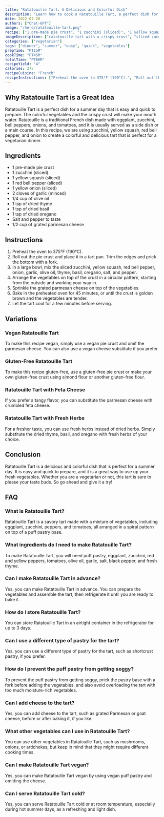 ```yaml
---
title: "Ratatouille Tart: A Delicious and Colorful Dish"
description: "Learn how to cook a Ratatouille Tart, a perfect dish for a summer day that is easy and quick to prepare. The colorful vegetables and the crispy crust will make your mouth water."
date: 2022-07-20
authors: ["Chat-GPT"]
image: "/hero/ratatouille-tart.png"
recipe: ["1 pre-made pie crust", "1 zucchini (sliced)", "1 yellow squash (sliced)", "1 red bell pepper (sliced)", "1 yellow onion (sliced)", "2 cloves of garlic (minced)", "1/4 cup of olive oil", "1 tsp of dried thyme", "1 tsp of dried basil", "1 tsp of dried oregano", "Salt and pepper to taste", "1/2 cup of grated parmesan cheese"]
imageDescription: ["ratatouille tart with a crispy crust", "sliced zucchini, yellow squash, red bell pepper and onion on top of the tart", "a colorful and tasty tart", "a delicious vegetarian dish"]
categories: ["vegetarian"]
tags: ["dinner", "summer", "easy", "quick", "vegetables"]
prepTime: "PT15M"
cookTime: "PT45M"
totalTime: "PT60M"
recipeYield: "4"
calories: 275
recipeCuisine: "French"
recipeInstructions: ["Preheat the oven to 375°F (190°C).", "Roll out the pie crust and place it in a tart pan. Trim the edges and prick the bottom with a fork.", "In a large bowl, mix the sliced zucchini, yellow squash, red bell pepper, onion, garlic, olive oil, thyme, basil, oregano, salt, and pepper.", "Arrange the vegetables on top of the crust in a circular pattern, starting from the outside and working your way in.", "Sprinkle the grated parmesan cheese on top of the vegetables.", "Bake in the preheated oven for 45 minutes, or until the crust is golden brown and the vegetables are tender.", "Let the tart cool for a few minutes before serving.", "Enjoy your delicious and colorful Ratatouille Tart!"]
---
```


## Why Ratatouille Tart is a Great Idea

Ratatouille Tart is a perfect dish for a summer day that is easy and quick to prepare. The colorful vegetables and the crispy crust will make your mouth water. Ratatouille is a traditional French dish made with eggplant, zucchini, bell peppers, onions, and tomatoes, and it is usually served as a side dish or a main course. In this recipe, we are using zucchini, yellow squash, red bell pepper, and onion to create a colorful and delicious tart that is perfect for a vegetarian dinner.

## Ingredients

- 1 pre-made pie crust
- 1 zucchini (sliced)
- 1 yellow squash (sliced)
- 1 red bell pepper (sliced)
- 1 yellow onion (sliced)
- 2 cloves of garlic (minced)
- 1/4 cup of olive oil
- 1 tsp of dried thyme
- 1 tsp of dried basil
- 1 tsp of dried oregano
- Salt and pepper to taste
- 1/2 cup of grated parmesan cheese

## Instructions

1. Preheat the oven to 375°F (190°C).
2. Roll out the pie crust and place it in a tart pan. Trim the edges and prick the bottom with a fork.
3. In a large bowl, mix the sliced zucchini, yellow squash, red bell pepper, onion, garlic, olive oil, thyme, basil, oregano, salt, and pepper.
4. Arrange the vegetables on top of the crust in a circular pattern, starting from the outside and working your way in.
5. Sprinkle the grated parmesan cheese on top of the vegetables.
6. Bake in the preheated oven for 45 minutes, or until the crust is golden brown and the vegetables are tender.
7. Let the tart cool for a few minutes before serving.

## Variations

### Vegan Ratatouille Tart

To make this recipe vegan, simply use a vegan pie crust and omit the parmesan cheese. You can also use a vegan cheese substitute if you prefer.

### Gluten-Free Ratatouille Tart

To make this recipe gluten-free, use a gluten-free pie crust or make your own gluten-free crust using almond flour or another gluten-free flour.

### Ratatouille Tart with Feta Cheese

If you prefer a tangy flavor, you can substitute the parmesan cheese with crumbled feta cheese.

### Ratatouille Tart with Fresh Herbs

For a fresher taste, you can use fresh herbs instead of dried herbs. Simply substitute the dried thyme, basil, and oregano with fresh herbs of your choice.

## Conclusion

Ratatouille Tart is a delicious and colorful dish that is perfect for a summer day. It is easy and quick to prepare, and it is a great way to use up your fresh vegetables. Whether you are a vegetarian or not, this tart is sure to please your taste buds. So go ahead and give it a try!

## FAQ

### What is Ratatouille Tart?

Ratatouille Tart is a savory tart made with a mixture of vegetables, including eggplant, zucchini, peppers, and tomatoes, all arranged in a spiral pattern on top of a puff pastry base.

### What ingredients do I need to make Ratatouille Tart?

To make Ratatouille Tart, you will need puff pastry, eggplant, zucchini, red and yellow peppers, tomatoes, olive oil, garlic, salt, black pepper, and fresh thyme.

### Can I make Ratatouille Tart in advance?

Yes, you can make Ratatouille Tart in advance. You can prepare the vegetables and assemble the tart, then refrigerate it until you are ready to bake it.

### How do I store Ratatouille Tart?

You can store Ratatouille Tart in an airtight container in the refrigerator for up to 3 days.

### Can I use a different type of pastry for the tart?

Yes, you can use a different type of pastry for the tart, such as shortcrust pastry, if you prefer.

### How do I prevent the puff pastry from getting soggy?

To prevent the puff pastry from getting soggy, prick the pastry base with a fork before adding the vegetables, and also avoid overloading the tart with too much moisture-rich vegetables.

### Can I add cheese to the tart?

Yes, you can add cheese to the tart, such as grated Parmesan or goat cheese, before or after baking it, if you like.

### What other vegetables can I use in Ratatouille Tart?

You can use other vegetables in Ratatouille Tart, such as mushrooms, onions, or artichokes, but keep in mind that they might require different cooking times.

### Can I make Ratatouille Tart vegan?

Yes, you can make Ratatouille Tart vegan by using vegan puff pastry and omitting the cheese.

### Can I serve Ratatouille Tart cold?

Yes, you can serve Ratatouille Tart cold or at room temperature, especially during hot summer days, as a refreshing and light dish.